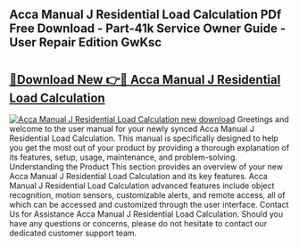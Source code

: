 ## Acca Manual J Residential Load Calculation PDf Free Download - Part-41k Service Owner Guide - User Repair Edition GwKsc

# <h2><a href="http://bc11679.oget.top/?id=Acca+Manual+J+Residential+Load+Calculation">🔗Download New 👉🔴 Acca Manual J Residential Load Calculation</a></h2>

[![Acca Manual J Residential Load Calculation new download](https://i.imgur.com/5g1atiW.png)](http://bc11679.oget.top/?id=Acca+Manual+J+Residential+Load+Calculation)
Greetings and welcome to the user manual for your newly synced Acca Manual J Residential Load Calculation. This manual is specifically designed to help you get the most out of your product by providing a thorough explanation of its features, setup, usage, maintenance, and problem-solving. Understanding the Product This section provides an overview of your new Acca Manual J Residential Load Calculation and its key features. Acca Manual J Residential Load Calculation advanced features include object recognition, motion sensors, customizable alerts, and remote access, all of which can be accessed and customized through the user interface. Contact Us for Assistance Acca Manual J Residential Load Calculation. Should you have any questions or concerns, please do not hesitate to contact our dedicated customer support team.
